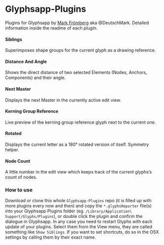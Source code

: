 # Glyphsapp-Plugins
Plugins for Glyphsapp by [Mark Frömberg](http://www.markfromberg.com/) aka @DeutschMark. Detailed information inside the readme of each plugin.

#### Siblings
Superimposes shape groups for the current glyph as a drawing reference.

#### Distance And Angle
Shows the direct distance of two selected Elements (Nodes, Anchors, Components) and their angle.

#### Next Master
Displays the next Master in the currently active edit view.

#### Kerning Group Reference
Live preview of the kerning group reference glyph next to the current one.

#### Rotated
Displays the current letter as a 180° rotated version of itself. Symmetry helper.

#### Node Count
A little number in the edit view which keeps track of the current glyphs’s count of nodes.

### How to use

Download or clone this whole `Glyphsapp-Plugins` repo (it is filled up with more plugins every now and then) and copy the `*.glyphsReporter` file(s) into your Glyphsapp Plugins folder (eg. `/Library/Application\ Support/Glyphs/Plugins`), or double click the plugin and confirm the dialogue in Glyphsapp. In any case you need to restart Glyphs with each update of your plugins. Select them from the View menu, they are called something like `Show Siblings`. If you want to set shortcuts, do so in the OSX settings by calling them by their exact name.
